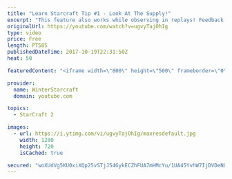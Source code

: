 ```yaml
---
title: "Learn Starcraft Tip #1 - Look At The Supply!"
excerpt: "This feature also works while observing in replays! Feedback and tip suggestions are appreciated :)"
originalUrl: https://youtube.com/watch?v=ugvyTajOhIg
type: video
price: Free
length: PT58S
publishedDateTime: 2017-10-19T22:31:50Z
heat: 50

featuredContent: "<iframe width=\"800\" height=\"500\" frameborder=\"0\" src=\"https://www.youtube.com/embed/ugvyTajOhIg\" allow=\"accelerometer; autoplay; encrypted-media; gyroscope; picture-in-picture\" allowfullscreen></iframe>"

provider:
  name: WinterStarcraft
  domain: youtube.com

topics:
  - StarCraft 2

images:
  - url: https://i.ytimg.com/vi/ugvyTajOhIg/maxresdefault.jpg
    width: 1280
    height: 720
    isCached: true

secured: "woXUdVg5KU0xiXQp25vSTjJ54GykECZhFUA7mHMcYu/1UA45YvhW7IjDVDeNUkW0cK1xEllhPNsYcHo5aeVtyyO8c7B+AMJflehcbBAqehI3GR8Hwk3uATTERRQMjir73kS3vILBsHrID01yyUuPJ24GGWQ+SicmDZYiUAp9ojp3cnT2ZgIyzoY1zJOoYfrVdUEv3flC4gyor8MwwhcvgpsqvL/VpSxLUk6RsHv1F7ePlqRWxkS31z4Y07ZoTTm2WI5SFEB4rtV4CuQH8rzvNF9N3rBQ2yl2ZJzPLlsxhF3eEY/EayPZj8lN27WC603nz3HFLT6TIipBsjGjqmewLFybMu+B1SWA/vfHX2H68wo2qLb3EB/QMht9d8nrf2An+gUocDQ5kft6lWjNOO9gm6tJBxmjY0PZVoGbehRci6Y=;YqAsksiAF4u1nFhxBU71aQ=="
---
```


